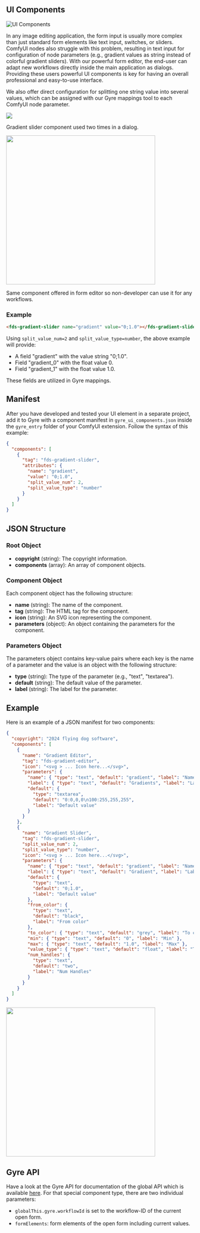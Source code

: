 ## UI Components
![UI Components](../components.png)


In any image editing application, the form input is usually more complex than just standard form elements like text input, switches, or sliders. ComfyUI nodes also struggle with this problem, resulting in text input for configuration of node parameters (e.g., gradient values as string instead of colorful gradient sliders). With our powerful form editor, the end-user can adapt new workflows directly inside the main application as dialogs. Providing these users powerful UI components is key for having an overall professional and easy-to-use interface.

We also offer direct configuration for splitting one string value into several values, which can be assigned with our Gyre mappings tool to each ComfyUI node parameter.

<img src="../component2.png" >

Gradient slider component used two times in a dialog.

<img src="../component3.png"  width="400">

Same component offered in form editor so non-developer can use it for any workflows.

### Example

```html
<fds-gradient-slider name="gradient" value="0;1.0"></fds-gradient-slider>
```

Using `split_value_num=2` and `split_value_type=number`, the above example will provide:

- A field "gradient" with the value string "0;1.0".
- Field "gradient_0" with the float value 0.
- Field "gradient_1" with the float value 1.0.

These fields are utilized in Gyre mappings.



## Manifest

After you have developed and tested your UI element in a separate project, add it to Gyre with a component manifest in `gyre_ui_components.json` inside the `gyre_entry` folder of your ComfyUI extension. Follow the syntax of this example:

```json
{
  "components": [
    {
      "tag": "fds-gradient-slider",
      "attributes": {
        "name": "gradient",
        "value": "0;1.0",
        "split_value_num": 2,
        "split_value_type": "number"
      }
    }
  ]
}
```

## JSON Structure

### Root Object

- **copyright** (string): The copyright information.
- **components** (array): An array of component objects.

### Component Object

Each component object has the following structure:

- **name** (string): The name of the component.
- **tag** (string): The HTML tag for the component.
- **icon** (string): An SVG icon representing the component.
- **parameters** (object): An object containing the parameters for the component.

### Parameters Object

The parameters object contains key-value pairs where each key is the name of a parameter and the value is an object with the following structure:

- **type** (string): The type of the parameter (e.g., "text", "textarea").
- **default** (string): The default value of the parameter.
- **label** (string): The label for the parameter.

## Example

Here is an example of a JSON manifest for two components:

```json
{
  "copyright": "2024 flying dog software",
  "components": [
    {
      "name": "Gradient Editor",
      "tag": "fds-gradient-editor",
      "icon": "<svg > ... Icon here...</svg>",
      "parameters": {
        "name": { "type": "text", "default": "gradient", "label": "Name" },
        "label": { "type": "text", "default": "Gradients", "label": "Label" },
        "default": {
          "type": "textarea",
          "default": "0:0,0,0\n100:255,255,255",
          "label": "Default value"
        }
      }
    },
    {
      "name": "Gradient Slider",
      "tag": "fds-gradient-slider",
      "split_value_num": 2,
      "split_value_type": "number",
      "icon": "<svg > ... Icon here...</svg>",
      "parameters": {
        "name": { "type": "text", "default": "gradient", "label": "Name" },
        "label": { "type": "text", "default": "Gradient", "label": "Label" },
        "default": {
          "type": "text",
          "default": "0;1.0",
          "label": "Default value"
        },
        "from_color": {
          "type": "text",
          "default": "black",
          "label": "From color"
        },
        "to_color": { "type": "text", "default": "grey", "label": "To color" },
        "min": { "type": "text", "default": "0", "label": "Min" },
        "max": { "type": "text", "default": "1.0", "label": "Max" },
        "value_type": { "type": "text", "default": "float", "label": "Type" },
        "num_handles": {
          "type": "text",
          "default": "two",
          "label": "Num Handles"
        }
      }
    }
  ]
}
```

<img src="../component1.png" width="400">


## Gyre API

Have a look at the Gyre API for documentation of the global API which is available [here](../API/api). For that special component type, there are two individual parameters:

- `globalThis.gyre.workflowId` is set to the workflow-ID of the current open form.
- `formElements`: form elements of the open form including current values.
